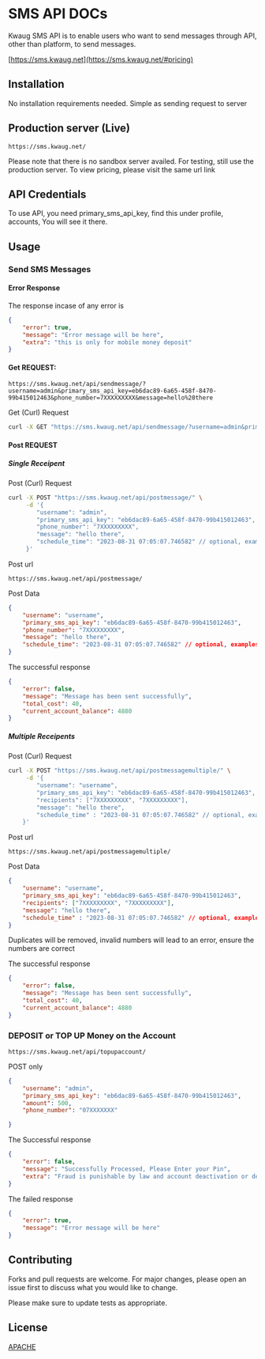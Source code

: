 # SMS API DOCs

Kwaug SMS API is to enable users who want to send messages through API, other than platform, to send messages.

[https://sms.kwaug.net](https://sms.kwaug.net/#pricing)
## Installation

No installation requirements needed. Simple as sending request to server

## Production server (Live)
```
https://sms.kwaug.net/
```
Please note that there is no sandbox server availed. For testing, still use the production server. To view 
pricing, please visit the same url link

## API Credentials
To use API, you need primary_sms_api_key, find this under profile, accounts, You will see it there. 

## Usage

### Send SMS Messages

#### Error Response
The response incase of any error is
```json
{
    "error": true,
    "message": "Error message will be here",
    "extra": "this is only for mobile money deposit"
}
```

#### Get REQUEST:

```
https://sms.kwaug.net/api/sendmessage/?username=admin&primary_sms_api_key=eb6dac89-6a65-458f-8470-99b415012463&phone_number=7XXXXXXXXX&message=hello%20there
```
Get (Curl) Request
```bash
curl -X GET "https://sms.kwaug.net/api/sendmessage/?username=admin&primary_sms_api_key=eb6dac89-6a65-458f-8470-99b415012463&phone_number=7XXXXXXXXX&message=hello%20there"
```

#### Post REQUEST

##### Single Receipent

Post (Curl) Request
```bash
curl -X POST "https://sms.kwaug.net/api/postmessage/" \
     -d '{
        "username": "admin",
        "primary_sms_api_key": "eb6dac89-6a65-458f-8470-99b415012463",
        "phone_number": "7XXXXXXXXX",
        "message": "hello there",
        "schedule_time": "2023-08-31 07:05:07.746582" // optional, examples : 2023-08-31 07:05 , 2023-08-31 07:05.99 etc
     }'
```

Post url
```
https://sms.kwaug.net/api/postmessage/
```

Post Data
```json
{
    "username": "username",
    "primary_sms_api_key": "eb6dac89-6a65-458f-8470-99b415012463",
    "phone_number": "7XXXXXXXXX",
    "message": "hello there",
    "schedule_time": "2023-08-31 07:05:07.746582" // optional, examples : 2023-08-31 07:05 , 2023-08-31 07:05.99 etc
}
```

The successful response
```json
{
    "error": false,
    "message": "Message has been sent successfully",
    "total_cost": 40,
    "current_account_balance": 4880
}
```

##### Multiple Receipents

Post (Curl) Request
```bash
curl -X POST "https://sms.kwaug.net/api/postmessagemultiple/" \
     -d '{
        "username": "username",
        "primary_sms_api_key": "eb6dac89-6a65-458f-8470-99b415012463",
        "recipients": ["7XXXXXXXXX", "7XXXXXXXXX"],
        "message": "hello there",
        "schedule_time" : "2023-08-31 07:05:07.746582" // optional, examples : 2023-08-31 07:05 , 2023-08-31 07:05.99 etc
    }'
```

Post url
```
https://sms.kwaug.net/api/postmessagemultiple/
```

Post Data
```json
{
    "username": "username",
    "primary_sms_api_key": "eb6dac89-6a65-458f-8470-99b415012463",
    "recipients": ["7XXXXXXXXX", "7XXXXXXXXX"],
    "message": "hello there",
    "schedule_time" : "2023-08-31 07:05:07.746582" // optional, examples : 2023-08-31 07:05 , 2023-08-31 07:05.99 etc
}
```

Duplicates will be removed, invalid numbers will lead to an error, ensure the numbers are correct

The successful response
```json
{
    "error": false,
    "message": "Message has been sent successfully",
    "total_cost": 40,
    "current_account_balance": 4880
}
```

### DEPOSIT or TOP UP Money on the Account

```
https://sms.kwaug.net/api/topupaccount/
```

POST only
```json
{
    "username": "admin",
    "primary_sms_api_key": "eb6dac89-6a65-458f-8470-99b415012463", 
    "amount": 500,
    "phone_number": "07XXXXXXX"

}
```

The Successful response
```json
{
    "error": false,
    "message": "Successfully Processed, Please Enter your Pin",
    "extra": "Fraud is punishable by law and account deactivation or deletion. No refund made incase."
}
```

The failed response
```json
{
    "error": true,
    "message": "Error message will be here"
}
```

## Contributing

Forks and pull requests are welcome. For major changes, please open an issue first
to discuss what you would like to change.

Please make sure to update tests as appropriate.

## License

[APACHE](https://www.apache.org/licenses/LICENSE-2.0)
